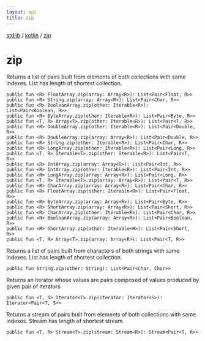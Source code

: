 ```yaml
---
layout: api
title: zip
---
```

[stdlib](../index.md) / [kotlin](index.md) / [zip](zip.md)

# zip
Returns a list of pairs built from elements of both collections with same indexes. List has length of shortest collection.
```
public fun <R> FloatArray.zip(array: Array<R>): List<Pair<Float, R>>
public fun <R> String.zip(array: Array<R>): List<Pair<Char, R>>
public fun <R> BooleanArray.zip(other: Iterable<R>): List<Pair<Boolean, R>>
public fun <R> ByteArray.zip(other: Iterable<R>): List<Pair<Byte, R>>
public fun <T, R> Array<T>.zip(other: Iterable<R>): List<Pair<T, R>>
public fun <R> DoubleArray.zip(other: Iterable<R>): List<Pair<Double, R>>
public fun <R> DoubleArray.zip(array: Array<R>): List<Pair<Double, R>>
public fun <R> String.zip(other: Iterable<R>): List<Pair<Char, R>>
public fun <R> LongArray.zip(other: Iterable<R>): List<Pair<Long, R>>
public fun <T, R> Iterable<T>.zip(other: Iterable<R>): List<Pair<T, R>>
public fun <R> IntArray.zip(array: Array<R>): List<Pair<Int, R>>
public fun <R> IntArray.zip(other: Iterable<R>): List<Pair<Int, R>>
public fun <R> LongArray.zip(array: Array<R>): List<Pair<Long, R>>
public fun <T, R> Iterable<T>.zip(array: Array<R>): List<Pair<T, R>>
public fun <R> CharArray.zip(array: Array<R>): List<Pair<Char, R>>
public fun <R> FloatArray.zip(other: Iterable<R>): List<Pair<Float, R>>
public fun <R> ByteArray.zip(array: Array<R>): List<Pair<Byte, R>>
public fun <R> ShortArray.zip(array: Array<R>): List<Pair<Short, R>>
public fun <R> CharArray.zip(other: Iterable<R>): List<Pair<Char, R>>
public fun <R> BooleanArray.zip(array: Array<R>): List<Pair<Boolean, R>>
public fun <R> ShortArray.zip(other: Iterable<R>): List<Pair<Short, R>>
public fun <T, R> Array<T>.zip(array: Array<R>): List<Pair<T, R>>
```
Returns a list of pairs built from characters of both strings with same indexes. List has length of shortest collection.
```
public fun String.zip(other: String): List<Pair<Char, Char>>
```
Returns an iterator whose values are pairs composed of values produced by given pair of iterators
```
public fun <T, S> Iterator<T>.zip(iterator: Iterator<S>): Iterator<Pair<T, S>>
```
Returns a stream of pairs built from elements of both collections with same indexes. Stream has length of shortest stream.
```
public fun <T, R> Stream<T>.zip(stream: Stream<R>): Stream<Pair<T, R>>
```
